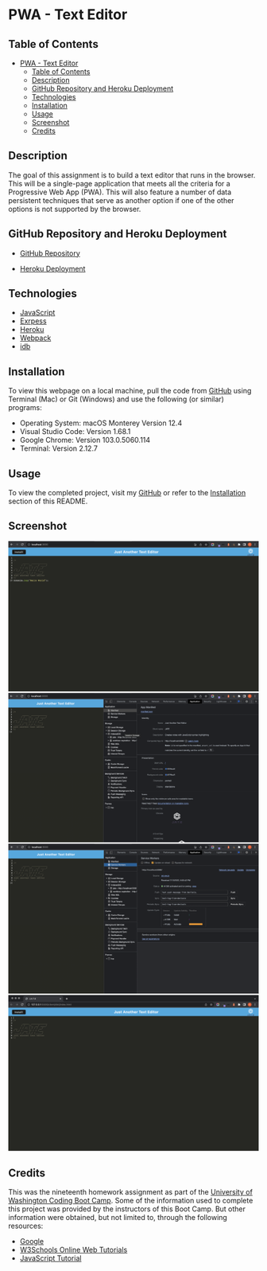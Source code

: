 # PWA - Text Editor

## Table of Contents

- [PWA - Text Editor](#pwa---text-editor)
  - [Table of Contents](#table-of-contents)
  - [Description](#description)
  - [GitHub Repository and Heroku Deployment](#github-repository-and-heroku-deployment)
  - [Technologies](#technologies)
  - [Installation](#installation)
  - [Usage](#usage)
  - [Screenshot](#screenshot)
  - [Credits](#credits)

## Description

The goal of this assignment is to build a text editor that runs in the browser. This will be a single-page application that meets all the criteria for a Progressive Web App (PWA). This will also feature a number of data persistent techniques that serve as another option if one of the other options is not supported by the browser.

## GitHub Repository and Heroku Deployment

- [GitHub Repository](https://github.com/nayrsicnarf/Text-Editor.git)

- [Heroku Deployment]()

## Technologies

- [JavaScript](https://www.w3schools.com/js/)
- [Exrpess](https://expressjs.com/en/5x/api.html)
- [Heroku](https://devcenter.heroku.com/categories/reference)
- [Webpack](https://webpack.js.org/concepts/)
- [idb](https://www.npmjs.com/package/idb)

## Installation

To view this webpage on a local machine, pull the code from [GitHub](https://github.com/nayrsicnarf/Text-Editor.git) using Terminal (Mac) or Git (Windows) and use the following (or similar) programs:

- Operating System: macOS Monterey Version 12.4
- Visual Studio Code: Version 1.68.1
- Google Chrome: Version 103.0.5060.114 
- Terminal: Version 2.12.7

## Usage

To view the completed project, visit my [GitHub](https://github.com/nayrsicnarf/Text-Editor.git) or refer to the [Installation](#installation) section of this README.

## Screenshot

![Screenshot 1](/assets/te-demo.png)
![Screenshot 2](/assets/te-manifest.png)
![Screenshot 3](/assets/te-sw.png)
![Screenshot 4](/assets/te-idb.png)

## Credits

This was the nineteenth homework assignment as part of the [University of Washington Coding Boot Camp](https://bootcamp.uw.edu/coding/). Some of the information used to complete this project was provided by the instructors of this Boot Camp. But other information were obtained, but not limited to, through the following resources:

- [Google](https://www.google.com/)
- [W3Schools Online Web Tutorials](https://www.w3schools.com/)
- [JavaScript Tutorial](https://www.javascripttutorial.net/)
